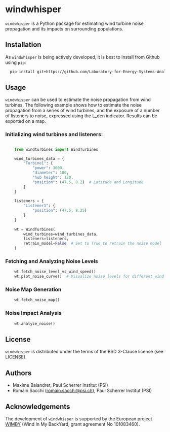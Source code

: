 # windwhisper

``windwhisper`` is a Python package for estimating wind turbine 
noise propagation and its impacts on surrounding populations.

## Installation

As ``windwhisper`` is being actively developed, 
it is best to install from Github using ``pip``:

```bash
  pip install git+https://github.com/Laboratory-for-Energy-Systems-Analysis/windwhisper.git
```

## Usage

``windwhisper`` can be used to estimate the noise propagation from wind turbines. 
The following example shows how to estimate the noise propagation from a series of
wind turbines, and the exposure of a number of listeners to noise, expressed using
the L_den indicator. Results can be exported on a map.


### Initializing wind turbines and listeners:

```python

    from windturbines import WindTurbines

    wind_turbines_data = {
        "Turbine1": {
            "power": 3000,
            "diameter": 100,
            "hub height": 120,
            "position": (47.5, 8.2)  # Latitude and Longitude
        }
    }
    
    listeners = {
        "Listener1": {
            "position": (47.5, 8.25)
        }
    }
    
    wt = WindTurbines(
        wind_turbines=wind_turbines_data,
        listeners=listeners,
        retrain_model=False  # Set to True to retrain the noise model
    )

```

### Fetching and Analyzing Noise Levels

```python
    wt.fetch_noise_level_vs_wind_speed()
    wt.plot_noise_curve()  # Visualize noise levels for different wind speeds

```
### Noise Map Generation

```python
    wt.fetch_noise_map()
```

### Noise Impact Analysis

```python
    wt.analyze_noise()
```




## License

``windwhisper`` is distributed under the terms of the BSD 3-Clause license (see LICENSE).

## Authors

* Maxime Balandret, Paul Scherrer Institut (PSI)
* Romain Sacchi (romain.sacchi@psi.ch), Paul Scherrer Institut (PSI)

## Acknowledgements
The development of `windwhisper` is supported by the European project
[WIMBY](https://cordis.europa.eu/project/id/101083460) (Wind In My BackYard, grant agreement No 101083460).
